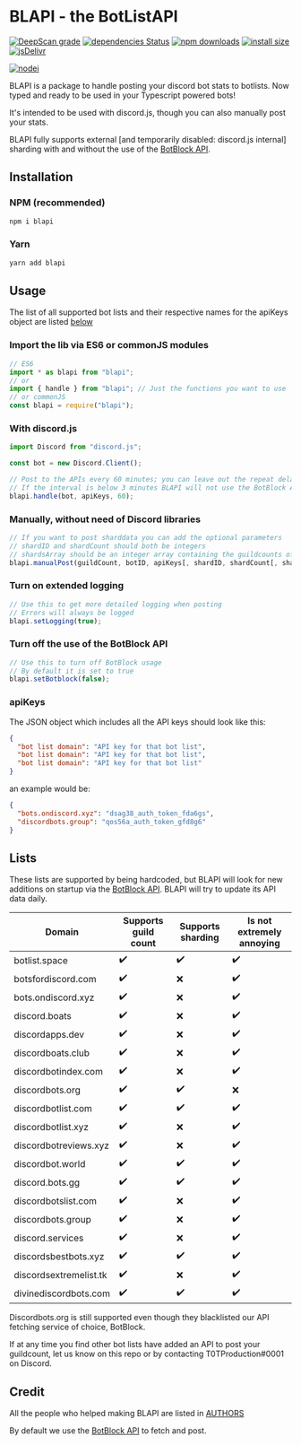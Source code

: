 # BLAPI - the BotListAPI

[![DeepScan grade](https://deepscan.io/api/teams/2846/projects/4250/branches/34642/badge/grade.svg)](https://deepscan.io/dashboard#view=project&tid=2846&pid=4250&bid=34642)
[![dependencies Status](https://david-dm.org/T0TProduction/BLAPI/status.svg)](https://david-dm.org/T0TProduction/BLAPI) [![npm downloads](https://img.shields.io/npm/dt/blapi.svg)](https://nodei.co/npm/blapi/) [![install size](https://packagephobia.now.sh/badge?p=blapi)](https://packagephobia.now.sh/result?p=blapi) [![jsDelivr](https://data.jsdelivr.com/v1/package/npm/blapi/badge?style=rounded)](https://www.jsdelivr.com/package/npm/blapi)

[![nodei](https://nodei.co/npm/blapi.png)](https://nodei.co/npm/blapi/)

BLAPI is a package to handle posting your discord bot stats to botlists. Now typed and ready to be used in your Typescript powered bots!

It's intended to be used with discord.js, though you can also manually post your stats.

BLAPI fully supports external [and temporarily disabled: discord.js internal] sharding with and without the use of the [BotBlock API](https://botblock.org/api/docs#count).

## Installation

### NPM (recommended)

```bash
npm i blapi
```

### Yarn

```bash
yarn add blapi
```

## Usage

The list of all supported bot lists and their respective names for the apiKeys object are listed [below](https://github.com/T0TProduction/BLAPI#lists)

### Import the lib via ES6 or commonJS modules

```js
// ES6
import * as blapi from "blapi"; 
// or 
import { handle } from "blapi"; // Just the functions you want to use
// or commonJS
const blapi = require("blapi");
```

### With discord.js

```js
import Discord from "discord.js";

const bot = new Discord.Client();

// Post to the APIs every 60 minutes; you can leave out the repeat delay as it defaults to 30
// If the interval is below 3 minutes BLAPI will not use the BotBlock API because of ratelimits
blapi.handle(bot, apiKeys, 60);
```

### Manually, without need of Discord libraries

```js
// If you want to post sharddata you can add the optional parameters
// shardID and shardCount should both be integers
// shardsArray should be an integer array containing the guildcounts of the respective shards
blapi.manualPost(guildCount, botID, apiKeys[, shardID, shardCount[, shardsArray]]);
```

### Turn on extended logging

```js
// Use this to get more detailed logging when posting
// Errors will always be logged
blapi.setLogging(true);
```

### Turn off the use of the BotBlock API

```js
// Use this to turn off BotBlock usage
// By default it is set to true
blapi.setBotblock(false);
```

### apiKeys

The JSON object which includes all the API keys should look like this:

```json
{
  "bot list domain": "API key for that bot list",
  "bot list domain": "API key for that bot list",
  "bot list domain": "API key for that bot list"
}
```

an example would be:

```json
{
  "bots.ondiscord.xyz": "dsag38_auth_token_fda6gs",
  "discordbots.group": "qos56a_auth_token_gfd8g6"
}
```

## Lists

These lists are supported by being hardcoded, but BLAPI will look for new additions on startup via the [BotBlock API](https://botblock.org/api/docs#lists). BLAPI will try to update its API data daily.

| Domain                 | Supports guild count| Supports sharding | Is not extremely annoying |
|------------------------|---------------------|-------------------|---------------------------|
| botlist.space          | ✔️                 | ✔️                | ✔️                       |
| botsfordiscord.com     | ✔️                 | ❌                | ✔️                       |
| bots.ondiscord.xyz     | ✔️                 | ❌                | ✔️                       |
| discord.boats          | ✔️                 | ❌                | ✔️                       |
| discordapps.dev        | ✔️                 | ❌                | ✔️                       |
| discordboats.club      | ✔️                 | ❌                | ✔️                       |
| discordbotindex.com    | ✔️                 | ❌                | ✔️                       |
| discordbots.org        | ✔️                 | ✔️                | ❌                       |
| discordbotlist.com     | ✔️                 | ✔️                | ✔️                       |
| discordbotlist.xyz     | ✔️                 | ❌                | ✔️                       |
| discordbotreviews.xyz  | ✔️                 | ❌                | ✔️                       |
| discordbot.world       | ✔️                 | ✔️                | ✔️                       |
| discord.bots.gg        | ✔️                 | ✔️                | ✔️                       |
| discordbotslist.com    | ✔️                 | ❌                | ✔️                       |
| discordbots.group      | ✔️                 | ❌                | ✔️                       |
| discord.services       | ✔️                 | ❌                | ✔️                       |
| discordsbestbots.xyz   | ✔️                 | ✔️                | ✔️                       |
| discordsextremelist.tk | ✔️                 | ❌                | ✔️                       |
| divinediscordbots.com  | ✔️                 | ✔️                | ✔️                       |


Discordbots.org is still supported even though they blacklisted our API fetching service of choice, BotBlock.


If at any time you find other bot lists have added an API to post your guildcount, let us know on this repo or by contacting T0TProduction#0001 on Discord.

## Credit

All the people who helped making BLAPI are listed in [AUTHORS](https://github.com/T0TProduction/BLAPI/blob/master/AUTHORS)

By default we use the [BotBlock API](https://botblock.org/api/docs#count) to fetch and post.
